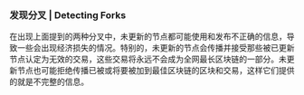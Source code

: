 ### 发现分叉 | Detecting Forks

在出现上面提到的两种分叉中，未更新的节点都可能使用和发布不正确的信息，导致一些会出现经济损失的情况。特别的，未更新的节点会传播并接受那些被已更新节点认定为无效的交易，这些交易将永远不会成为全网最长区块链的一部分。未更新节点也可能拒绝传播已被或将要被加到最佳区块链的区块和交易，这样它们提供的就是不完整的信息。

